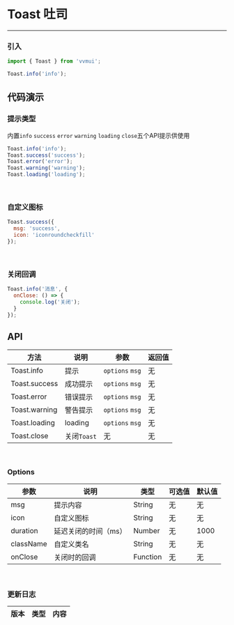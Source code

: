<!--
 * @Author: Fone`峰
 * @Date: 2021-04-09 11:20:47
 * @LastEditors: Fone`峰
 * @LastEditTime: 2021-05-11 14:57:05
 * @Description: file content
 * @Email: qinrifeng@163.com
 * @Github: https://github.com/FoneQinrf
-->
# Toast 吐司
---

<Card> 

### 引入
```js
import { Toast } from 'vvmui';

Toast.info('info');
```
</Card>

## 代码演示

<Card> 

### 提示类型
内置`info` `success` `error` `warning` `loading` `close`五个API提示供使用
```js
Toast.info('info');
Toast.success('success');
Toast.error('error');
Toast.warning('warning');
Toast.loading('loading');
```
</Card>
<br>
<Card> 

### 自定义图标
```js
Toast.success({
  msg: 'success',
  icon: 'iconroundcheckfill'
});
```
</Card>
<br>
<Card> 

### 关闭回调
```js
Toast.info('消息', {
  onClose: () => {
    console.log('关闭');
  }
});
```
</Card>

## API
<Card> 

| 方法 | 说明 | 参数 | 返回值 | 
|------|------------|------------|------------|
| <span>Toast.info</span>| 提示   | `options` `msg`   | 无 | 
| Toast.success |  成功提示   | `options` `msg`       | 无 | 
| Toast.error | 错误提示   | `options` `msg`       | 无 | 
| Toast.warning | 警告提示   | `options` `msg`       | 无 | 
| Toast.loading | loading   | `options` `msg`       | 无 | 
| Toast.close | 关闭`Toast`   |   无   | 无 | 

</Card>
<br>
<Card> 

### Options
| 参数 | 说明 | 类型 | 可选值 | 默认值 |
|------|------------|------------|------------|------------|
| msg | 提示内容  | String  | 无 | 无 |
| icon | 自定义图标  | String  | 无 | 无 |
| duration | 延迟关闭的时间（ms）  | Number  | 无 | 1000 |
| className | 自定义类名  | String  | 无 | 无 |
| onClose | 关闭时的回调  | Function  | 无 | 无 |

</Card>
<br>
<Card>

### 更新日志
| 版本 |类型|内容|
|-------------|-|-|

</Card> 